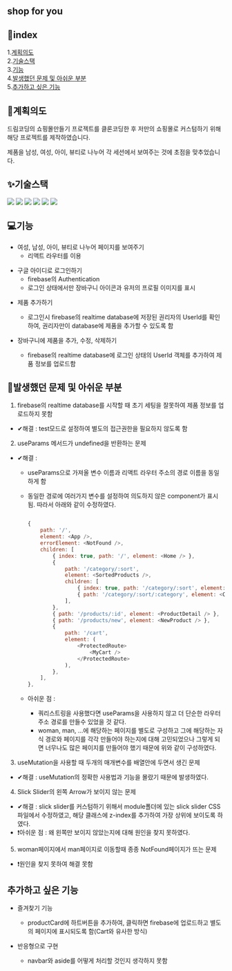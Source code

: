 ## shop for you

## 📃index

1.[계획의도](#계획의도)  
2.[기술스택](#기술스택)  
3.[기능](#기능)  
4.[발생했던 문제 및 아쉬운 부분](#발생했던-문제-및-아쉬운-부분)  
5.[추가하고 싶은 기능](#추가하고-싶은-기능)

## 🎯계획의도

드림코딩의 쇼핑몰만들기 프로젝트를 클론코딩한 후 저만의 쇼핑몰로 커스텀하기 위해 해당 프로젝트를 제작하였습니다.

제품을 남성, 여성, 아이, 뷰티로 나누어 각 세션에서 보여주는 것에 초점을 맞추었습니다.

## ✨기술스택

<img src="https://img.shields.io/badge/html5-E34F26?style=for-the-badge&logo=html5&logoColor=white"> <img src="https://img.shields.io/badge/javascript-F7DF1E?style=for-the-badge&logo=javascript&logoColor=black"> <img src="https://img.shields.io/badge/react-61DAFB?style=for-the-badge&logo=react&logoColor=black"> <img src="https://img.shields.io/badge/firebase-FFCA28?style=for-the-badge&logo=firebase&logoColor=white"> <img src="https://img.shields.io/badge/Tailwind CSS-06B6D4?style=for-the-badge&logo=Tailwind CSS&logoColor=white"/> <img src="https://img.shields.io/badge/github-181717?style=for-the-badge&logo=github&logoColor=white">

## 💻기능

- 여성, 남성, 아이, 뷰티로 나누어 페이지를 보여주기
  - 리액트 라우터를 이용

* 구글 아이디로 로그인하기
  - firebase의 Authentication
  - 로그인 상태에서만 장바구니 아이콘과 유저의 프로필 이미지를 표시

- 제품 추가하기

  - 로그인시 firebase의 realtime database에 저장된 권리자의 UserId를 확인하여, 권리자만이 database에 제품을 추가할 수 있도록 함
    <br/>

- 장바구니에 제품을 추가, 수정, 삭제하기
  - firebase의 realtime database에 로그인 상태의 UserId 객체를 추가하여 제품 정보를 업로드함

## 📌발생했던 문제 및 아쉬운 부분

1. firebase의 realtime database를 시작할 때 초기 세팅을 잘못하여 제품 정보를 업로드하지 못함

- ✔해결 : test모드로 설정하여 별도의 접근권한을 필요하지 않도록 함
  <br/>

2. useParams 메서드가 undefined을 반환하는 문제

- ✔해결 :

  - useParams으로 가져올 변수 이름과 리액트 라우터 주소의 경로 이름을 동일하게 함
  - 동일한 경로에 여러가지 변수를 설정하여 의도하지 않은 component가 표시됨. 따라서 아래와 같이 수정하였다.

    ```javascript

    {
        path: '/',
        element: <App />,
        errorElement: <NotFound />,
        children: [
            { index: true, path: '/', element: <Home /> },
            {
                path: '/category/:sort',
                element: <SortedProducts />,
                children: [
                    { index: true, path: '/category/:sort', element: <AllProducts /> },
                    { path: '/category/:sort/:category', element: <CategoryProducts /> },
                ],
            },
            { path: '/products/:id', element: <ProductDetail /> },
            { path: '/products/new', element: <NewProduct /> },
            {
                path: '/cart',
                element: (
                    <ProtectedRoute>
                        <MyCart />
                    </ProtectedRoute>
                ),
            },
        ],
    },

    ```

  - 아쉬운 점 :
    - 쿼리스트링을 사용했다면 useParams을 사용하지 않고 더 단순한 라우터 주소 경로를 만들수 있었을 것 같다.
    - woman, man, ...에 해당하는 페이지를 별도로 구성하고 그에 해당하는 자식 경로와 페이지를 각각 만들어야 하는지에 대해 고민되었으나 그렇게 되면 너무나도 많은 페이지를 만들어야 했기 때문에 위와 같이 구성하였다.
      <br/>

3. useMutation을 사용할 때 두개의 매개변수를 배열안에 두면서 생긴 문제

- ✔해결 : useMutation의 정확한 사용법과 기능을 몰랐기 때문에 발생하였다.
  <br/>

4. Slick Slider의 왼쪽 Arrow가 보이지 않는 문제

- ✔해결 : slick slider를 커스텀하기 위해서 module폴더에 있는 slick slider CSS파일에서 수정하였고, 해당 클래스에 z-index를 추가하여 가장 상위에 보이도록 하였다.
- ❗아쉬운 점 : 왜 왼쪽만 보이지 않았는지에 대해 원인을 찾지 못하였다.
  <br/>

5. woman페이지에서 man페이지로 이동할때 종종 NotFound페이지가 뜨는 문제

- ❗원인을 찾지 못하여 해결 못함

## 추가하고 싶은 기능

- 즐겨찾기 기능

  - productCard에 하트버튼을 추가하여, 클릭하면 firebase에 업로드하고 별도의 페이지에 표시되도록 함(Cart와 유사한 방식)

- 반응형으로 구현
  - navbar와 aside를 어떻게 처리할 것인지 생각하지 못함

```

```
